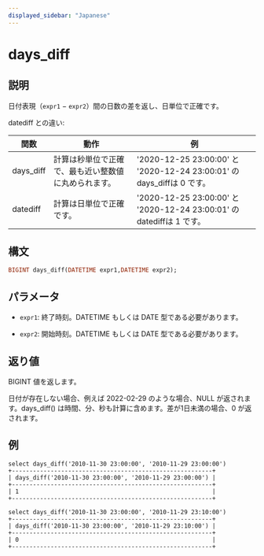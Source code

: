 ```yaml
---
displayed_sidebar: "Japanese"
---
```


# days_diff

## 説明

日付表現（`expr1` − `expr2`）間の日数の差を返し、日単位で正確です。

datediff との違い:

|関数|動作|例|
|---|---|---|
|days_diff| 計算は秒単位で正確で、最も近い整数値に丸められます。|'2020-12-25 23:00:00' と '2020-12-24 23:00:01' のdays_diffは 0 です。|
|datediff| 計算は日単位で正確です。 |'2020-12-25 23:00:00' と '2020-12-24 23:00:01' のdatediffは 1 です。|

## 構文

```Haskell
BIGINT days_diff(DATETIME expr1,DATETIME expr2);
```

## パラメータ

- `expr1`: 終了時刻。DATETIME もしくは DATE 型である必要があります。

- `expr2`: 開始時刻。DATETIME もしくは DATE 型である必要があります。

## 返り値

BIGINT 値を返します。

日付が存在しない場合、例えば 2022-02-29 のような場合、NULL が返されます。days_diff() は時間、分、秒も計算に含めます。差が1日未満の場合、0 が返されます。

## 例

```Plain
select days_diff('2010-11-30 23:00:00', '2010-11-29 23:00:00')
+---------------------------------------------------------+
| days_diff('2010-11-30 23:00:00', '2010-11-29 23:00:00') |
+---------------------------------------------------------+
| 1                                                       |
+---------------------------------------------------------+

select days_diff('2010-11-30 23:00:00', '2010-11-29 23:10:00')
+---------------------------------------------------------+
| days_diff('2010-11-30 23:00:00', '2010-11-29 23:10:00') |
+---------------------------------------------------------+
| 0                                                       |
+---------------------------------------------------------+
```
